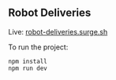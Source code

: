 ## Robot Deliveries

Live: [robot-deliveries.surge.sh](robot-deliveries.surge.sh)

To run the project:

```
npm install
npm run dev
```

